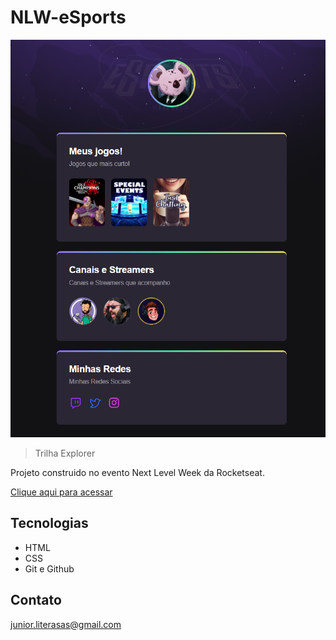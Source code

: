 # NLW-eSports
![preview](./github/preview.png)

> Trilha Explorer


Projeto construido no evento Next Level Week da Rocketseat.


[Clique aqui para acessar](https://human00800.github.io/nlw-esports/)

## Tecnologias

- HTML
- CSS
- Git e Github


## Contato

junior.literasas@gmail.com
